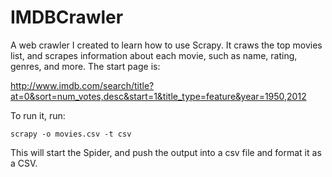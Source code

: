 IMDBCrawler
===========

A web crawler I created to learn how to use Scrapy. It craws the top movies list, and scrapes information about each movie, such as name, rating, genres, and more. The start page is:

http://www.imdb.com/search/title?at=0&sort=num_votes,desc&start=1&title_type=feature&year=1950,2012

To run it, run:

```
scrapy -o movies.csv -t csv
```

This will start the Spider, and push the output into a csv file and format it as a CSV.
